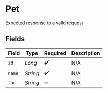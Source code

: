 # Pet

Expected response to a valid request


## Fields

| Field              | Type               | Required           | Description        |
| ------------------ | ------------------ | ------------------ | ------------------ |
| `id`               | *Long*             | :heavy_check_mark: | N/A                |
| `name`             | *String*           | :heavy_check_mark: | N/A                |
| `tag`              | *String*           | :heavy_minus_sign: | N/A                |